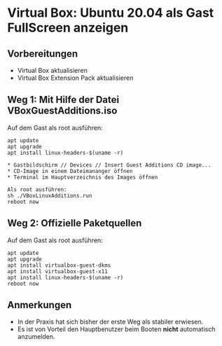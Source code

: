 # Virtual Box: Ubuntu 20.04 als Gast FullScreen anzeigen

## Vorbereitungen
* Virtual Box aktualisieren
* Virtual Box Extension Pack aktualisieren

## Weg 1: Mit Hilfe der Datei VBoxGuestAdditions.iso
Auf dem Gast als root ausführen:
```
apt update
apt upgrade
apt install linux-headers-$(uname -r)

* Gastbildschirm // Devices // Insert Guest Additions CD image...
* CD-Image in einem Dateimananger öffnen
* Terminal im Hauptverzeichnis des Images öffnen

Als root ausführen:
sh ./VBoxLinuxAdditions.run
reboot now
```

## Weg 2: Offizielle Paketquellen
Auf dem Gast als root ausführen:
```
apt update
apt upgrade
apt install virtualbox-guest-dkms
apt install virtualbox-guest-x11
apt install linux-headers-$(uname -r)
reboot now
```

## Anmerkungen
* In der Praxis hat sich bisher der erste Weg als stabiler erwiesen.
* Es ist von Vorteil den Hauptbenutzer beim Booten **nicht** automatisch anzumelden.
